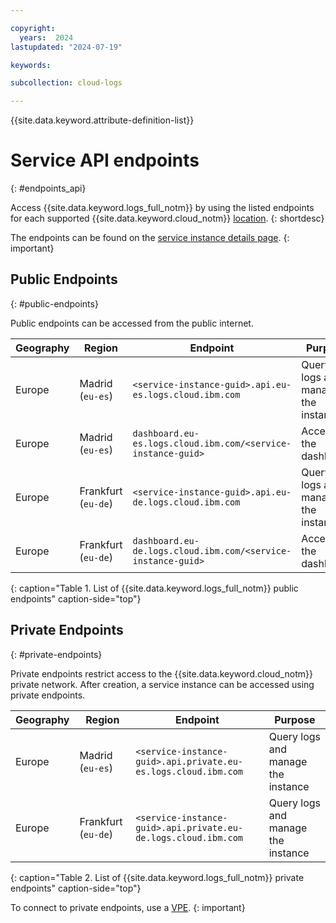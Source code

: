 ```yaml
---

copyright:
  years:  2024
lastupdated: "2024-07-19"

keywords:

subcollection: cloud-logs

---
```


{{site.data.keyword.attribute-definition-list}}

# Service API endpoints
{: #endpoints_api}

Access {{site.data.keyword.logs_full_notm}} by using the listed endpoints for each supported {{site.data.keyword.cloud_notm}} [location](/docs/cloud-logs?topic=cloud-logs-regions).
{: shortdesc}

The endpoints can be found on the [service instance details page](/docs/cloud-logs?topic=cloud-logs-observe&interface=ui#observe-cloud-ui).
{: important}

## Public Endpoints
{: #public-endpoints}

Public endpoints can be accessed from the public internet.

| Geography | Region                           | Endpoint | Purpose |
|-----------|----------------------------------|---------------------|--------------------|
| Europe  | Madrid (`eu-es`) | `<service-instance-guid>.api.eu-es.logs.cloud.ibm.com` | Query logs and manage the instance |
| Europe  | Madrid (`eu-es`) | `dashboard.eu-es.logs.cloud.ibm.com/<service-instance-guid>` | Access to the dashboard |
| Europe  | Frankfurt (`eu-de`) | `<service-instance-guid>.api.eu-de.logs.cloud.ibm.com` | Query logs and manage the instance |
| Europe  | Frankfurt (`eu-de`) | `dashboard.eu-de.logs.cloud.ibm.com/<service-instance-guid>` | Access to the dashboard |
{: caption="Table 1. List of {{site.data.keyword.logs_full_notm}} public endpoints" caption-side="top"}

## Private Endpoints
{: #private-endpoints}

Private endpoints restrict access to the {{site.data.keyword.cloud_notm}} private network. After creation, a service instance can be accessed using private endpoints.

| Geography | Region                           | Endpoint | Purpose |
|-----------|----------------------------------|---------------------|--------------------|
| Europe  | Madrid (`eu-es`) | `<service-instance-guid>.api.private.eu-es.logs.cloud.ibm.com` | Query logs and manage the instance |
| Europe  | Frankfurt (`eu-de`) | `<service-instance-guid>.api.private.eu-de.logs.cloud.ibm.com` | Query logs and manage the instance |
{: caption="Table 2. List of {{site.data.keyword.logs_full_notm}} private endpoints" caption-side="top"}


To connect to private endpoints, use a [VPE](/docs/cloud-logs?topic=cloud-logs-vpe-connection&interface=cli).
{: important}
